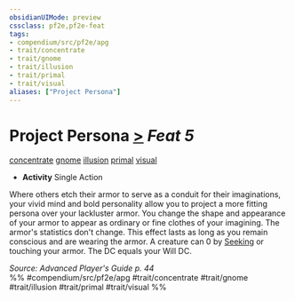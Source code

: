```yaml
---
obsidianUIMode: preview
cssclass: pf2e,pf2e-feat
tags:
- compendium/src/pf2e/apg
- trait/concentrate
- trait/gnome
- trait/illusion
- trait/primal
- trait/visual
aliases: ["Project Persona"]
---
```

# Project Persona  [>](../../Rules/core-rulebook/chapter-9-playing-the-game.md#Actions "Single Action") *Feat 5*  
[concentrate](../../Rules/traits/concentrate.md)  [gnome](../../Rules/traits/gnome.md)  [illusion](../../Rules/traits/illusion.md)  [primal](../../Rules/traits/primal.md)  [visual](../../Rules/traits/visual.md)  

- **Activity** Single Action

Where others etch their armor to serve as a conduit for their imaginations, your vivid mind and bold personality allow you to project a more fitting persona over your lackluster armor. You change the shape and appearance of your armor to appear as ordinary or fine clothes of your imagining. The armor's statistics don't change. This effect lasts as long as you remain conscious and are wearing the armor. A creature can 0 by [Seeking](../../Rules/actions/seek.md) or touching your armor. The DC equals your Will DC.

*Source: Advanced Player's Guide p. 44*  
%% #compendium/src/pf2e/apg #trait/concentrate #trait/gnome #trait/illusion #trait/primal #trait/visual %%